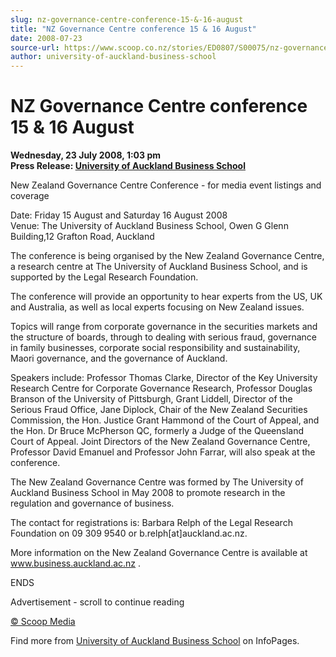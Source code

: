 ```yaml
---
slug: nz-governance-centre-conference-15-&-16-august
title: "NZ Governance Centre conference 15 & 16 August"
date: 2008-07-23
source-url: https://www.scoop.co.nz/stories/ED0807/S00075/nz-governance-centre-conference-15-16-august.htm
author: university-of-auckland-business-school
---
```

NZ Governance Centre conference 15 & 16 August
==============================================

**Wednesday, 23 July 2008, 1:03 pm**  
**Press Release: [University of Auckland Business School](https://info.scoop.co.nz/University_of_Auckland_Business_School)**

New Zealand Governance Centre Conference - for media event listings and coverage

Date: Friday 15 August and Saturday 16 August 2008  
Venue: The University of Auckland Business School, Owen G Glenn Building,12 Grafton Road, Auckland

The conference is being organised by the New Zealand Governance Centre, a research centre at The University of Auckland Business School, and is supported by the Legal Research Foundation.

The conference will provide an opportunity to hear experts from the US, UK and Australia, as well as local experts focusing on New Zealand issues.

Topics will range from corporate governance in the securities markets and the structure of boards, through to dealing with serious fraud, governance in family businesses, corporate social responsibility and sustainability, Maori governance, and the governance of Auckland.

Speakers include: Professor Thomas Clarke, Director of the Key University Research Centre for Corporate Governance Research, Professor Douglas Branson of the University of Pittsburgh, Grant Liddell, Director of the Serious Fraud Office, Jane Diplock, Chair of the New Zealand Securities Commission, the Hon. Justice Grant Hammond of the Court of Appeal, and the Hon. Dr Bruce McPherson QC, formerly a Judge of the Queensland Court of Appeal. Joint Directors of the New Zealand Governance Centre, Professor David Emanuel and Professor John Farrar, will also speak at the conference.

The New Zealand Governance Centre was formed by The University of Auckland Business School in May 2008 to promote research in the regulation and governance of business.

The contact for registrations is: Barbara Relph of the Legal Research Foundation on 09 309 9540 or b.relph\[at\]auckland.ac.nz.

More information on the New Zealand Governance Centre is available at www.business.auckland.ac.nz .

  
ENDS

Advertisement - scroll to continue reading





[© Scoop Media](http://www.scoop.co.nz/about/terms.html)

Find more from [University of Auckland Business School](https://info.scoop.co.nz/University_of_Auckland_Business_School) on InfoPages.